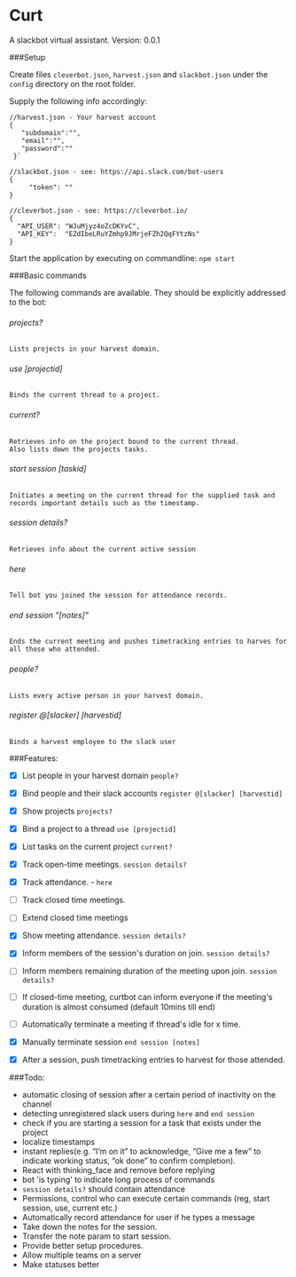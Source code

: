 # Curt
A slackbot virtual assistant. Version: 0.0.1

###Setup

Create files `cleverbot.json`, `harvest.json` and `slackbot.json` under the `config` directory on the root folder.

Supply the following info accordingly:
    
    //harvest.json - Your harvest account
    {
       "subdomain":"",
       "email":"",
       "password":""
     }`

    //slackbot.json - see: https://api.slack.com/bot-users
    {
         "token": ""
    }
    
    //cleverbot.json - see: https://cleverbot.io/
    {
      "API_USER": "WJuMjyz4oZcDKYvC",
      "API_KEY":  "EZdIbeLRuYZmhp9JMrjeFZh2QqFYtzNs"
    }

Start the application by executing on commandline: `npm start`

###Basic commands

The following commands are available. They should be explicitly addressed to the bot:
###### projects?
    Lists projects in your harvest domain.
###### use [projectid]
    Binds the current thread to a project.
###### current?
    Retrieves info on the project bound to the current thread.
    Also lists down the projects tasks.
###### start session [taskid]
    Initiates a meeting on the current thread for the supplied task and records important details such as the timestamp.
###### session details?
    Retrieves info about the current active session
###### here
    Tell bot you joined the session for attendance records.
###### end session "[notes]"
    Ends the current meeting and pushes timetracking entries to harves for all those who attended.
###### people?
    Lists every active person in your harvest domain.
###### register @[slacker] [harvestid]
    Binds a harvest employee to the slack user


###Features:
- [x] List people in your harvest domain `people?`
- [x] Bind people and their slack accounts `register @[slacker] [harvestid]`
- [x] Show projects `projects?`
- [x] Bind a project to a thread `use [projectid]`
- [x] List tasks on the current project `current?`
- [x] Track open-time meetings. `session details?`
- [x] Track attendance. - `here`
- [ ] Track closed time meetings.
- [ ] Extend closed time meetings
- [x] Show meeting attendance. `session details?`
- [x] Inform members of the session's duration on join. `session details?`
- [ ] Inform members remaining duration of the meeting upon join. `session details?`
- [ ] If closed-time meeting, curtbot can inform everyone if the meeting's duration is almost consumed (default 10mins till end)
- [ ] Automatically terminate a meeting if thread's idle for x time.
- [x] Manually terminate session `end session [notes]`
- [x] After a session, push timetracking entries to harvest for those attended.


###Todo:
- automatic closing of session after a certain period of inactivity on the channel
- detecting unregistered slack users during `here` and `end session`
- check if you are starting a session for a task that exists under the project
- localize timestamps
- instant replies(e.g. “I’m on it” to acknowledge, “Give me a few” to indicate working status, “ok done” to confirm completion).
- React with thinking_face and remove before replying
- bot 'is typing' to indicate long process of commands
- `session details?` should contain attendance
- Permissions, control who can execute certain commands (reg, start session, use, current etc.)
- Automatically record attendance for user if he types a message
- Take down the notes for the session.
- Transfer the note param to start session.
- Provide better setup procedures.
- Allow multiple teams on a server
- Make statuses better


